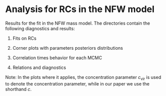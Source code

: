 #  Analysis for RCs in the NFW model

Results for the fit in the NFW mass model. The directories contain the following diagnostics and results:

1. Fits on RCs

2. Corner plots with parameters posteriors distributions

3. Correlation times behavior for each MCMC

4. Relations and diagnostics

Note: In the plots where it applies, the concentration parameter $c_{\text{vir}}$ is used to denote the concentration parameter, while in our paper we use the shorthand $c.$
